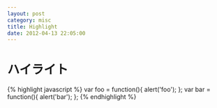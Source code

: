 ```yaml
---
layout: post
category: misc
title: Highlight
date: 2012-04-13 22:05:00
---
```


# ハイライト

{% highlight javascript %}
	var foo = function(){
		alert('foo');
	};
	var bar = function(){
		alert('bar');
	};
{% endhighlight %}

